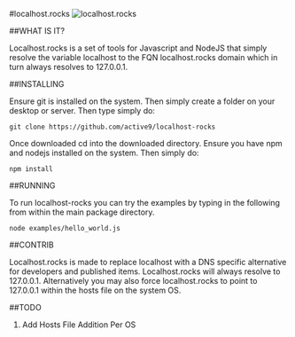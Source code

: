 #localhost.rocks
![localhost.rocks](http://host.rocks/localhostrocks_logo.png)

##WHAT IS IT?

Localhost.rocks is a set of tools for Javascript and NodeJS that simply resolve the variable
localhost to the FQN localhost.rocks domain which in turn always resolves to 127.0.0.1.

##INSTALLING

Ensure git is installed on the system. Then simply create a folder on your desktop or server.
Then type simply do:

    git clone https://github.com/active9/localhost-rocks

Once downloaded cd into the downloaded directory.
Ensure you have npm and nodejs installed on the system. Then simply do:

    npm install


##RUNNING

To run localhost-rocks you can try the examples by typing in the following from within
the main package directory.

    node examples/hello_world.js


##CONTRIB

Localhost.rocks is made to replace localhost with a DNS specific alternative for developers
and published items. Localhost.rocks will always resolve to 127.0.0.1. Alternatively you may
also force localhost.rocks to point to 127.0.0.1 within the hosts file on the system OS.

##TODO

 1. Add Hosts File Addition Per OS
